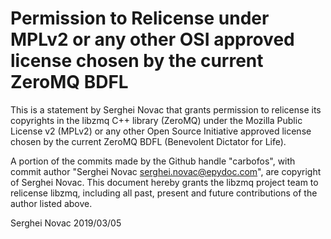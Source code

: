 # Permission to Relicense under MPLv2 or any other OSI approved license chosen by the current ZeroMQ BDFL

This is a statement by Serghei Novac
that grants permission to relicense its copyrights in the libzmq C++
library (ZeroMQ) under the Mozilla Public License v2 (MPLv2) or any other 
Open Source Initiative approved license chosen by the current ZeroMQ 
BDFL (Benevolent Dictator for Life).

A portion of the commits made by the Github handle "carbofos", with
commit author "Serghei Novac <serghei.novac@epydoc.com>", are copyright of Serghei Novac.
This document hereby grants the libzmq project team to relicense libzmq, 
including all past, present and future contributions of the author listed above.

Serghei Novac
2019/03/05
